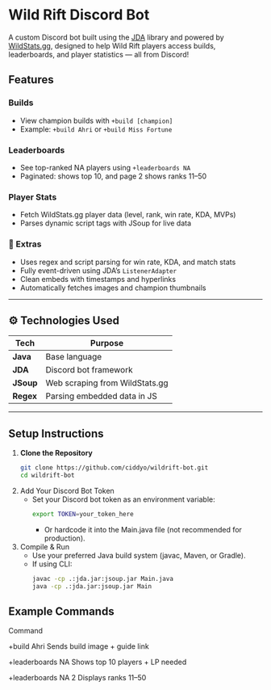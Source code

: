 # Wild Rift Discord Bot 

A custom Discord bot built using the [JDA](https://github.com/DV8FromTheWorld/JDA) library and powered by [WildStats.gg](https://wildstats.gg/), designed to help Wild Rift players access builds, leaderboards, and player statistics — all from Discord!

## Features

### Builds
- View champion builds with `+build [champion]`
- Example: `+build Ahri` or `+build Miss Fortune`

### Leaderboards
- See top-ranked NA players using `+leaderboards NA`
- Paginated: shows top 10, and page 2 shows ranks 11–50

### Player Stats
- Fetch WildStats.gg player data (level, rank, win rate, KDA, MVPs)
- Parses dynamic script tags with JSoup for live data

### 🧠 Extras
- Uses regex and script parsing for win rate, KDA, and match stats
- Fully event-driven using JDA’s `ListenerAdapter`
- Clean embeds with timestamps and hyperlinks
- Automatically fetches images and champion thumbnails

---

## ⚙️ Technologies Used

| Tech         | Purpose                                  |
|--------------|------------------------------------------|
| **Java**     | Base language                            |
| **JDA**      | Discord bot framework                    |
| **JSoup**    | Web scraping from WildStats.gg           |
| **Regex**    | Parsing embedded data in JS              |

---

## Setup Instructions

1. **Clone the Repository**
   ```bash
   git clone https://github.com/ciddyo/wildrift-bot.git
   cd wildrift-bot
2. Add Your Discord Bot Token
   - Set your Discord bot token as an environment variable:
     ```bash
     export TOKEN=your_token_here
     ```
     - Or hardcode it into the Main.java file (not recommended for production).
3. Compile & Run
   - Use your preferred Java build system (javac, Maven, or Gradle).
   - If using CLI:
     ```bash
     javac -cp .:jda.jar:jsoup.jar Main.java
     java -cp .:jda.jar:jsoup.jar Main
     ```

## Example Commands

Command

+build Ahri	Sends build image + guide link

+leaderboards NA	Shows top 10 players + LP needed

+leaderboards NA 2	Displays ranks 11–50

